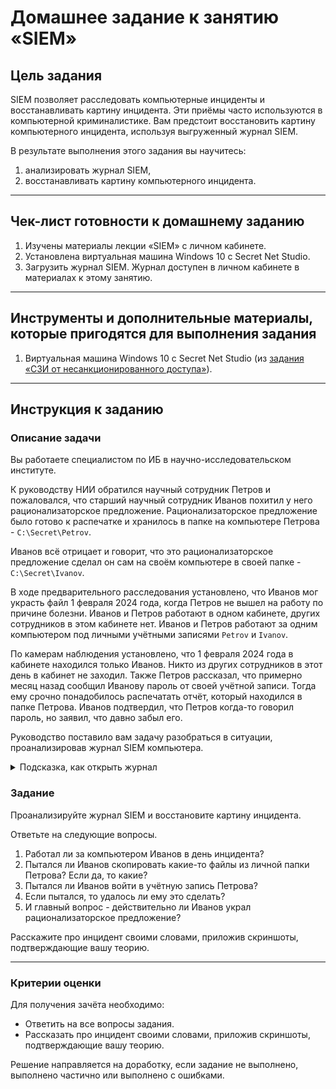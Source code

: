# Домашнее задание к занятию «SIEM»

## Цель задания

SIEM позволяет расследовать компьютерные инциденты и восстанавливать картину инцидента. Эти приёмы часто используются в компьютерной криминалистике. Вам предстоит восстановить картину компьютерного инцидента, используя выгруженный журнал SIEM.

В результате выполнения этого задания вы научитесь:

1. анализировать журнал SIEM,
2. восстанавливать картину компьютерного инцидента.

------

## Чек-лист готовности к домашнему заданию

1. Изучены материалы лекции «SIEM» с личном кабинете.
2. Установлена виртуальная машина Windows 10 с Secret Net Studio.
3. Загрузить журнал SIEM. Журнал доступен в личном кабинете в материалах к этому занятию.

------

## Инструменты и дополнительные материалы, которые пригодятся для выполнения задания

1. Виртуальная машина Windows 10 с Secret Net Studio (из [задания «СЗИ от несанкционированного доступа»](https://github.com/netology-code/ibszi-homeworks/tree/main/02)).

------

## Инструкция к заданию

### Описание задачи

Вы работаете специалистом по ИБ в научно-исследовательском институте.

К руководству НИИ обратился научный сотрудник Петров и пожаловался, что старший научный сотрудник Иванов похитил у него рационализаторское предложение. Рационализаторское предложение было готово к распечатке и хранилось в папке на компьютере Петрова - `C:\Secret\Petrov`. 

Иванов всё отрицает и говорит, что это рационализаторское предложение сделал он сам на своём компьютере в своей папке - `C:\Secret\Ivanov`.

В ходе предварительного расследования установлено, что Иванов мог украсть файл 1 февраля 2024 года, когда Петров не вышел на работу по причине болезни. Иванов и Петров работают в одном кабинете, других сотрудников в этом кабинете нет. Иванов и Петров работают за одним компьютером под личными учётными записями `Petrov` и `Ivanov`. 

По камерам наблюдения установлено, что 1 февраля 2024 года в кабинете находился только Иванов. Никто из других сотрудников в этот день в кабинет не заходил. Также Петров рассказал, что примерно месяц назад сообщил Иванову пароль от своей учётной записи. Тогда ему срочно понадобилось распечатать отчёт, который находился в папке Петрова. Иванов подтвердил, что Петров когда-то говорил пароль, но заявил, что давно забыл его.

Руководство поставило вам задачу разобраться в ситуации, проанализировав журнал SIEM компьютера.

<details>
  <summary> Подсказка, как открыть журнал</summary>

<img width="1116" alt="Снимок экрана 2024-02-01 в 20 57 27" src="https://github.com/netology-code/ibszi-homeworks/assets/96241243/7b624d25-d077-4ec7-9fbf-750cf2af9ad3">
  
</details>

### Задание

Проанализируйте журнал SIEM и восстановите картину инцидента.

Ответьте на следующие вопросы.
1. Работал ли за компьютером Иванов в день инцидента?
2. Пытался ли Иванов скопировать какие-то файлы из личной папки Петрова? Если да, то какие?
3. Пытался ли Иванов войти в учётную запись Петрова?
4. Если пытался, то удалось ли ему это сделать?
5. И главный вопрос - действительно ли Иванов украл рационализаторское предложение?

Расскажите про инцидент своими словами, приложив скриншоты, подтверждающие вашу теорию.

------

### Критерии оценки

Для получения зачёта необходимо:
- Ответить на все вопросы задания.
- Рассказать про инцидент своими словами, приложив скриншоты, подтверждающие вашу теорию.

Решение направляется на доработку, если задание не выполнено, выполнено частично или выполнено с ошибками.
